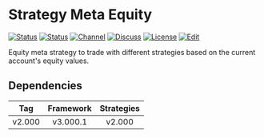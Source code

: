 # Strategy Meta Equity

[![Status][gha-image-check-master]][gha-link-check-master]
[![Status][gha-image-compile-master]][gha-link-compile-master]
[![Channel][tg-channel-image]][tg-channel-link]
[![Discuss][gh-discuss-badge]][gh-discuss-link]
[![License][license-image]][license-link]
[![Edit][gh-edit-badge]][gh-edit-link]

Equity meta strategy to trade with different strategies
based on the current account's equity values.

## Dependencies

| Tag      | Framework | Strategies |
|:--------:|:---------:|:----------:|
| v2.000   | v3.000.1  | v2.000     |

<!-- Named links -->

[gh-discuss-badge]: https://img.shields.io/badge/Discussions-Q&A-blue.svg?logo=github
[gh-discuss-link]: https://github.com/EA31337/EA31337-Strategies/discussions

[gh-edit-badge]: https://img.shields.io/badge/GitHub-edit-purple.svg?logo=github
[gh-edit-link]: https://github.dev/EA31337/Strategy-Meta_Equity

[gha-link-check-master]: https://github.com/EA31337/Strategy-Meta_Equity/actions?query=workflow:Check+branch%3Amaster
[gha-image-check-master]: https://github.com/EA31337/Strategy-Meta_Equity/workflows/Check/badge.svg?branch=master
[gha-link-compile-master]: https://github.com/EA31337/Strategy-Meta_Equity/actions?query=workflow:Compile+branch%3Amaster
[gha-image-compile-master]: https://github.com/EA31337/Strategy-Meta_Equity/workflows/Compile/badge.svg?branch=master

[tg-channel-image]: https://img.shields.io/badge/Telegram-join-0088CC.svg?logo=telegram
[tg-channel-link]: https://t.me/EA31337

[license-image]: https://img.shields.io/github/license/EA31337/EA31337-Strategies.svg
[license-link]: https://tldrlegal.com/license/gnu-general-public-license-v3-(gpl-3)
